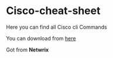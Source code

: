 # Cisco-cheat-sheet

Here you can find all Cisco cli Commands

You can download from [here](https://pdfhost.io/v/L62KuY7xw_Cisco_Commands_Cheat_Sheet)

Got from **Netwrix**
